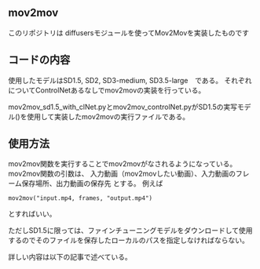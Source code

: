 ## mov2mov

このリポジトリは diffusersモジュールを使ってMov2Movを実装したものです



## コードの内容
使用したモデルはSD1.5, SD2, SD3-medium, SD3.5-large　である。
それぞれについてControlNetあるなしでmov2movの実装を行っている。

mov2mov_sd1.5_with_clNet.pyとmov2mov_controlNet.pyがSD1.5の実写モデル()を使用して実装したmov2movの実行ファイルである。




## 使用方法
mov2mov関数を実行することでmov2movがなされるようになっている。
mov2mov関数の引数は、
入力動画（mov2movしたい動画）、入力動画のフレーム保存場所、出力動画の保存先
とする。
例えば
```
mov2mov("input.mp4, frames, "output.mp4")
```
とすればいい。



ただしSD1.5に限っては、ファインチューニングモデルをダウンロードして使用するのでそのファイルを保存したローカルのパスを指定しなければならない。



詳しい内容は以下の記事で述べている。

